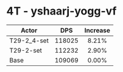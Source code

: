 # 4T - yshaarj-yogg-vf
| Actor | DPS | Increase |
|---|:---:|:---:|
|T29-2_4-set|118025|8.21%|
|T29-2-set|112232|2.90%|
|Base|109069|0.00%|
